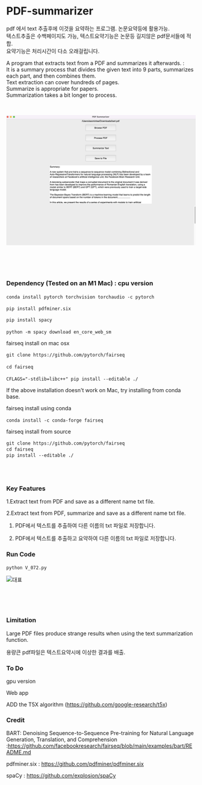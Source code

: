 # PDF-summarizer

pdf 에서 text 추출후에 이것을 요약하는 프로그램.  논문요약등에 활용가능. <br/> 
텍스트추출은 수백페이지도 가능, 텍스트요약기능은 논문등 길지않은 pdf문서들에 적합. <br/> 
요약기능은 처리시간이 다소 오래걸립니다.<br/> 


A program that extracts text from a PDF and summarizes it afterwards. :<br/> 
It is a summary process that divides the given text into 9 parts, summarizes each part, and then combines them. <br/>
Text extraction can cover hundreds of pages. <br/>
Summarize is appropriate for papers. <br/>
Summarization takes a bit longer to process. 

<br/> 

![대표](https://github.com/leeseomin/PDF-summarizer/blob/main/pic/1.png)



  <br/> <br/><br/> 
###  Dependency (Tested on an M1 Mac) : cpu version


``` conda install pytorch torchvision torchaudio -c pytorch ```

```pip install pdfminer.six``` 

```
pip install spacy

python -m spacy download en_core_web_sm
```



fairseq install on mac osx

```
git clone https://github.com/pytorch/fairseq

cd fairseq

CFLAGS="-stdlib=libc++" pip install --editable ./
``` 

If the above installation doesn't work on Mac, try installing from conda base.

fairseq install using conda 

```conda install -c conda-forge fairseq```


fairseq install from source 
```
git clone https://github.com/pytorch/fairseq
cd fairseq
pip install --editable ./
```


 <br/><br/> 
 
 
### Key Features


1.Extract text from PDF and save as a different name txt file.

2.Extract text from PDF, summarize and save as a different name txt file.

1. PDF에서 텍스트를 추출하여 다른 이름의 txt 파일로 저장합니다.

2. PDF에서 텍스트를 추출하고 요약하여 다른 이름의 txt 파일로 저장합니다.

 
 
 
### Run Code 

```python V_072.py``` 

![대표](https://github.com/leeseomin/PDF-summarizer/blob/main/pic/2.png)



  <br/>
 <br/><br/> 



### Limitation

Large PDF files produce strange results when using the text summarization function.

용량큰 pdf파일은 텍스트요약시에 이상한 결과를 배출.


###  To Do

gpu version

Web app

ADD the T5X algorithm  (https://github.com/google-research/t5x)


### Credit

BART: Denoising Sequence-to-Sequence Pre-training for Natural Language Generation, Translation, and Comprehension :https://github.com/facebookresearch/fairseq/blob/main/examples/bart/README.md

pdfminer.six  :  https://github.com/pdfminer/pdfminer.six 

spaCy : https://github.com/explosion/spaCy
